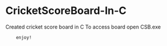 # CricketScoreBoard-In-C
Created cricket score board in C
To access board open CSB.exe

        enjoy!
